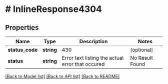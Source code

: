 # # InlineResponse4304

## Properties

Name | Type | Description | Notes
------------ | ------------- | ------------- | -------------
**status_code** | **string** | 430 | [optional]
**status** | **string** | Error text listing the actual error that occured  | No Result Found | [optional]

[[Back to Model list]](../../README.md#models) [[Back to API list]](../../README.md#endpoints) [[Back to README]](../../README.md)
